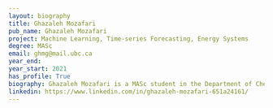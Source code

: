 ```yaml
---
layout: biography
title: Ghazaleh Mozafari
pub_name: Ghazaleh Mozafari
project: Machine Learning, Time-series Forecasting, Energy Systems
degree: MASc
email: ghmg@mail.ubc.ca
year_end: 
year_start: 2021
has_profile: True
biography: Ghazaleh Mozafari is a MASc student in the Department of Chemical and Biological Engineering (CHBE) at the University of British Columbia (UBC). She holds a BASc in Chemical Engineering from the University of Tehran. Her research focuses on the application of machine learning techniques for time series forecasting and classification, with a particular focus on developing fault detection frameworks for biomass reactors. Ghazaleh also has extensive experience in optimization algorithms, including applications in power system expansion planning and the design of zero-energy systems.
linkedin: https://www.linkedin.com/in/ghazaleh-mozafari-651a24161/
---
```

